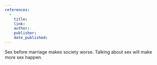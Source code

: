 ```yaml
---
references:
  -
    title: 
    link: 
    author: 
    publisher: 
    date_published: 
---
```


Sex before marriage makes society worse. Talking about sex will make more sex happen.